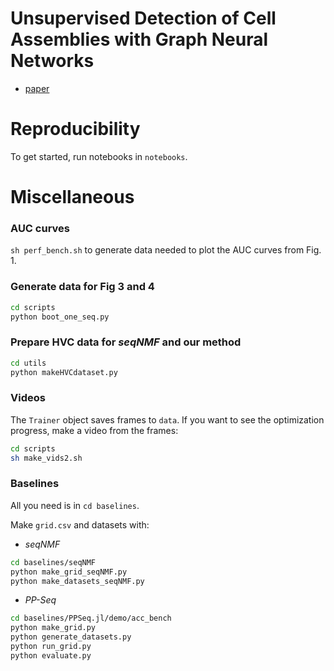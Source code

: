 # Unsupervised Detection of Cell Assemblies with Graph Neural Networks

- [paper]()

# Reproducibility

To get started, run notebooks in `notebooks`.

# Miscellaneous

### AUC curves

`sh perf_bench.sh` to generate data needed to plot the AUC curves from Fig. 1.

### Generate data for Fig 3 and 4

```bash
cd scripts
python boot_one_seq.py
```

### Prepare HVC data for _seqNMF_ and our method

```bash
cd utils
python makeHVCdataset.py
```

### Videos

The `Trainer` object saves frames to `data`. If you want to see the optimization progress, make a video from the frames:

```bash
cd scripts
sh make_vids2.sh
```

### Baselines

All you need is in `cd baselines`.

Make `grid.csv` and datasets with:

- _seqNMF_

```bash
cd baselines/seqNMF
python make_grid_seqNMF.py
python make_datasets_seqNMF.py
```

- _PP-Seq_

```bash
cd baselines/PPSeq.jl/demo/acc_bench
python make_grid.py
python generate_datasets.py
python run_grid.py
python evaluate.py
```
